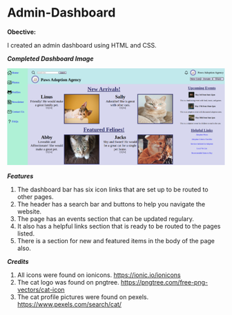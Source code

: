 # Admin-Dashboard

**Obective:**

I created an admin dashboard using HTML and CSS. 

***Completed Dashboard Image***

![](images/completed.png)

***Features***

1. The dashboard bar has six icon links that are set up to be routed to other pages.
2. The header has a search bar and buttons to help you navigate the website. 
3. The page has an events section that can be updated regulary.
4. It also has a helpful links section that is ready to be routed to the pages listed.
5. There is a section for new and featured items in the body of the page also.


***Credits***
1. All icons were found on ionicons. https://ionic.io/ionicons
2. The cat logo was found on pngtree. https://pngtree.com/free-png-vectors/cat-icon 
3. The cat profile pictures were found on pexels. https://www.pexels.com/search/cat/


